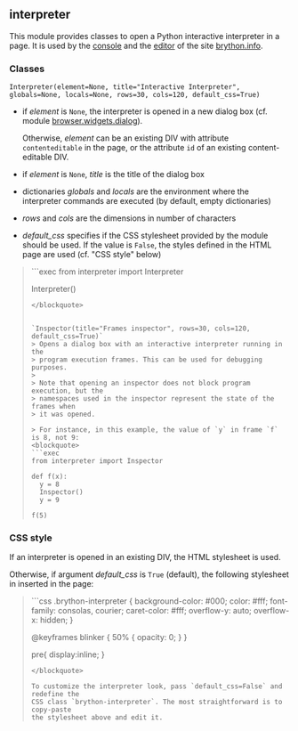 interpreter
-----------

This module provides classes to open a Python interactive interpreter in a
page. It is used by the [console](https://www.brython.info/tests/console.html)
and the [editor](https://www.brython.info/tests/editor.html) of the site
[brython.info](https://brython.info).

### Classes

`Interpreter(element=None, title="Interactive Interpreter", globals=None, locals=None, rows=30, cols=120, default_css=True)`

- if _element_ is `None`, the interpreter is opened in a new dialog box (cf.
  module [browser.widgets.dialog](widgets-dialog.html)).

  Otherwise, _element_ can be an existing DIV with attribute `contenteditable`
  in the page, or the attribute `id` of an existing content-editable DIV.
- if _element_ is `None`, _title_ is the title of the dialog box
- dictionaries _globals_ and _locals_ are the environment where the interpreter
  commands are executed (by default, empty dictionaries)
- _rows_ and _cols_ are the dimensions in number of characters
- _default_css_ specifies if the CSS stylesheet provided by the module should
  be used. If the value is `False`, the styles defined in the HTML page are
  used (cf. "CSS style" below)

<blockquote>
```exec
from interpreter import Interpreter

Interpreter()
```
</blockquote>


`Inspector(title="Frames inspector", rows=30, cols=120, default_css=True)`
> Opens a dialog box with an interactive interpreter running in the
> program execution frames. This can be used for debugging purposes.
>
> Note that opening an inspector does not block program execution, but the
> namespaces used in the inspector represent the state of the frames when
> it was opened.

> For instance, in this example, the value of `y` in frame `f` is 8, not 9:
<blockquote>
```exec
from interpreter import Inspector

def f(x):
  y = 8
  Inspector()
  y = 9

f(5)
```
</blockquote>


### CSS style

If an interpreter is opened in an existing DIV, the HTML stylesheet is
used.

Otherwise, if argument _default_css_ is `True` (default), the following
stylesheet in inserted in the page:

<blockquote>
```css
.brython-interpreter {
    background-color: #000;
    color: #fff;
    font-family: consolas, courier;
    caret-color: #fff;
    overflow-y: auto;
    overflow-x: hidden;
}

@keyframes blinker {
  50% {
    opacity: 0;
  }
}

pre{
    display:inline;
}
```
</blockquote>

To customize the interpreter look, pass `default_css=False` and redefine the
CSS class `brython-interpreter`. The most straightforward is to copy-paste
the stylesheet above and edit it.
